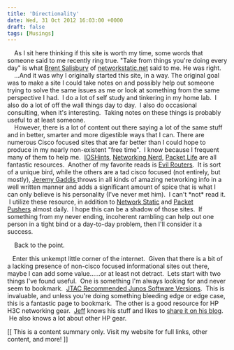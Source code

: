 ```yaml
---
title: 'Directionality'
date: Wed, 31 Oct 2012 16:03:00 +0000
draft: false
tags: [Musings]
---
```


  
    As I sit here thinking if this site is worth my time, some words that someone said to me recently ring true. "Take from things you're doing every day" is what [Brent Salisbury](http://www.twitter.com/networkstatic) of [networkstatic.net](http://www.networkstatic.net/) said to me. He was right.  
    ...And it was why I originally started this site, in a way. The original goal was to make a site I could take notes on and possibly help out someone trying to solve the same issues as me or look at something from the same perspective I had.  I do a lot of self study and tinkering in my home lab.  I also do a lot of off the wall things day to day.  I also do occasional consulting, when it's interesting.  Taking notes on these things is probably useful to at least someone.  
    However, there is a lot of content out there saying a lot of the same stuff and in better, smarter and more digestible ways that I can. There are numerous Cisco focused sites that are far better than I could hope to produce in my nearly non-existent "free time".  I know because I frequent many of them to help me.  [IOSHints](http://blog.ioshints.info/), [Networking Nerd](http://networkingnerd.net/), [Packet Life](http://packetlife.net/) are all fantastic resources.  Another of my favorite reads is [Evil Routers](http://www.evilrouters.net/).  It is sort of a unique bird, while the others are a tad cisco focused (not entirely, but mostly), [Jeremy Gaddis ](https://twitter.com/jlgaddis)throws in all kinds of amazing networking info in a well written manner and adds a significant amount of spice that is what I can only believe is his personality (I've never met him).  I can't \*not\* read it.  I utilize these resource, in addition to [Network Static](http://www.networkstatic.net/) and [Packet Pushers](http://packetpushers.net/) almost daily.  I hope this can be a shadow of those sites.  If something from my never ending, incoherent rambling can help out one person in a tight bind or a day-to-day problem, then I'll consider it a success.  
  
    Back to the point.  
  
   Enter this unkempt little corner of the internet.  Given that there is a bit of a lacking presence of non-cisco focused informational sites out there, maybe I can add some value......or at least not detract.  Lets start with two things I've found useful.  One is something I'm always looking for and never seem to bookmark.  [JTAC Recommended Junos Software Versions](http://kb.juniper.net/InfoCenter/index?page=content&id=KB21476).  This is invaluable, and unless you're doing something bleeding edge or edge case, this is a fantastic page to bookmark.  The other is a good resource for HP H3C networking gear.  [Jeff](https://twitter.com/jszc) knows his stuff and likes to [share it on his blog](http://thenetworkmonkey.blogspot.com/).  He also knows a lot about other HP gear.  
  
  
  
  

\[\[ This is a content summary only. Visit my website for full links, other content, and more! \]\]